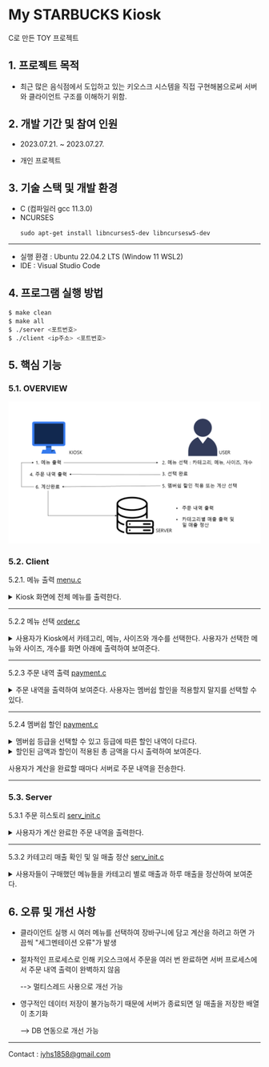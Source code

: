 # My STARBUCKS Kiosk
C로 만든 TOY 프로젝트 

## 1. 프로젝트 목적
+ 최근 많은 음식점에서 도입하고 있는 키오스크 시스템을 직접 구현해봄으로써 서버와 클라이언트 구조를 이해하기 위함.  

## 2. 개발 기간 및 참여 인원

+ 2023.07.21. ~ 2023.07.27.

+ 개인 프로젝트

## 3. 기술 스택 및 개발 환경

+ C (컴파일러 gcc 11.3.0)
+ NCURSES 
    ```
    sudo apt-get install libncurses5-dev libncursesw5-dev 
    ```
---        

+ 실행 환경 : Ubuntu 22.04.2 LTS (Window 11 WSL2)
+ IDE : Visual Studio Code

## 4. 프로그램 실행 방법

```bash
$ make clean 
$ make all
$ ./server <포트번호>
$ ./client <ip주소> <포트번호>
```

## 5. 핵심 기능

### 5.1. OVERVIEW
![OVERVIEW](./images/overview.png "기능 요약")

### 5.2. Client

5.2.1. 메뉴 출력 [menu.c](./src/menu.c)
<details> 
<summary> Kiosk 화면에 전체 메뉴를 출력한다. </summary>

![init screen](./images/client.png "초기 화면")

</details>

---
5.2.2 메뉴 선택 [order.c](./src/order.c)
<details> 
<summary> 사용자가 Kiosk에서 카테고리, 메뉴, 사이즈와 개수를 선택한다. 사용자가 선택한 메뉴와 사이즈, 개수를 화면 아래에 출력하여 보여준다.</summary>


![menu](./images/menu_select.gif "메뉴 선택")
사용자가 주문한 정보를 저장할 배열(=장바구니)

```C
int order_cnt=0; // 사용자가 선택한 메뉴의 총 개수
char* order_name[100]; // 사용자가 선택한 메뉴의 이름
int order_price[100]; // 사용자가 선택한 메뉴의 가격
int order_num[100]; // 사용자가 선택한 메뉴의 개수
int order_size[100]; // 사용자가 선택한 메뉴의 사이즈
```

</details>

---
5.2.3 주문 내역 출력 [payment.c](./src/payment.c)

<details> 
<summary> 주문 내역을 출력하여 보여준다. 사용자는 멤버쉽 할인을 적용할지 말지를 선택할 수 있다.</summary>

![bill](./images/order.png "주문 내역")

</details>

---
 5.2.4 멤버쉽 할인 [payment.c](./src/payment.c)

<details>
<summary> 멤버쉽 등급을 선택할 수 있고 등급에 따른 할인 내역이 다르다.
</summary>

![membership](./images/membership.png "멤버쉽 등급")
</details>

<details>
<summary> 할인된 금액과 할인이 적용된 총 금액을 다시 출력하여 보여준다.</summary>

![discount](./images/discount.png "할인")

</details>

사용자가 계산을 완료할 때마다 서버로 주문 내역을 전송한다.

---

### 5.3. Server

5.3.1 주문 히스토리 [serv_init.c](./src/serv_init.c)

<details>
<summary> 사용자가 계산 완료한 주문 내역을 출력한다.</summary>

![server init](./images/server.png "서버 초기 화면")

</details>

---
5.3.2 카테고리 매출 확인 및 일 매출 정산  [serv_init.c](./src/serv_init.c)
<details>
<summary> 사용자들이 구매했던 메뉴들을 카테고리 별로 매출과 하루 매출을 정산하여 보여준다.</summary>

![revenue](./images/revenue.png "매출 정산")

```C
int category_sales[7]; // 카테고리별 매출을 저장
static int sales[12][31]; // 일 매출 저장 [month][day]
```

</details>

## 6. 오류 및 개선 사항

* 클라이언트 실행 시 여러 메뉴를 선택하여 장바구니에 담고 계산을 하려고 하면 가끔씩 "세그멘테이션 오류"가 발생

* 절차적인 프로세스로 인해 키오스크에서 주문을 여러 번 완료하면 서버 프로세스에서 주문 내역 출력이 완벽하지 않음

  --> 멀티스레드 사용으로 개선 가능

* 영구적인 데이터 저장이 불가능하기 때문에 서버가 종료되면 일 매출을 저장한 배열이 초기화

  --> DB 연동으로 개선 가능

---

Contact : <iyhs1858@gmail.com> 





